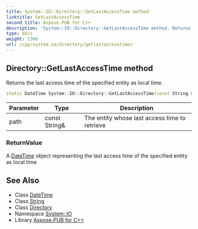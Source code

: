 ```yaml
---
title: System::IO::Directory::GetLastAccessTime method
linktitle: GetLastAccessTime
second_title: Aspose.PUB for C++
description: 'System::IO::Directory::GetLastAccessTime method. Returns the last access time of the specified entity as local time in C++.'
type: docs
weight: 1300
url: /cpp/system.io/directory/getlastaccesstime/
---
```

## Directory::GetLastAccessTime method


Returns the last access time of the specified entity as local time.

```cpp
static DateTime System::IO::Directory::GetLastAccessTime(const String &path)
```


| Parameter | Type | Description |
| --- | --- | --- |
| path | const String\& | The entity whose last access time to retrieve |

### ReturnValue

A [DateTime](../../../system/datetime/) object representing the last access time of the specified entity as local time

## See Also

* Class [DateTime](../../../system/datetime/)
* Class [String](../../../system/string/)
* Class [Directory](../)
* Namespace [System::IO](../../)
* Library [Aspose.PUB for C++](../../../)
